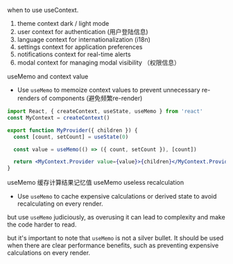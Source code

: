 when to use useContext.

1. theme context dark / light mode
2. user context for authentication (用户登陆信息)
3. language context for internationalization (i18n)
4. settings context for application preferences
5. notifications context for real-time alerts
6. modal context for managing modal visibility
（权限信息）

useMemo and context value
- Use `useMemo` to memoize context values to prevent unnecessary re-renders of components (避免频繁re-render)

```jsx
import React, { createContext, useState, useMemo } from 'react'
const MyContext = createContext()

export function MyProvider({ children }) {
  const [count, setCount] = useState(0)

  const value = useMemo(() => ({ count, setCount }), [count])

  return <MyContext.Provider value={value}>{children}</MyContext.Provider>
}
```

useMemo 缓存计算结果记忆值
useMemo useless recalculation
- Use `useMemo` to cache expensive calculations or derived state to avoid recalculating on every render.

but use `useMemo` judiciously, as overusing it can lead to complexity and make the code harder to read.

but it's important to note that `useMemo` is not a silver bullet. It should be used when there are clear performance benefits, such as preventing expensive calculations on every render.
